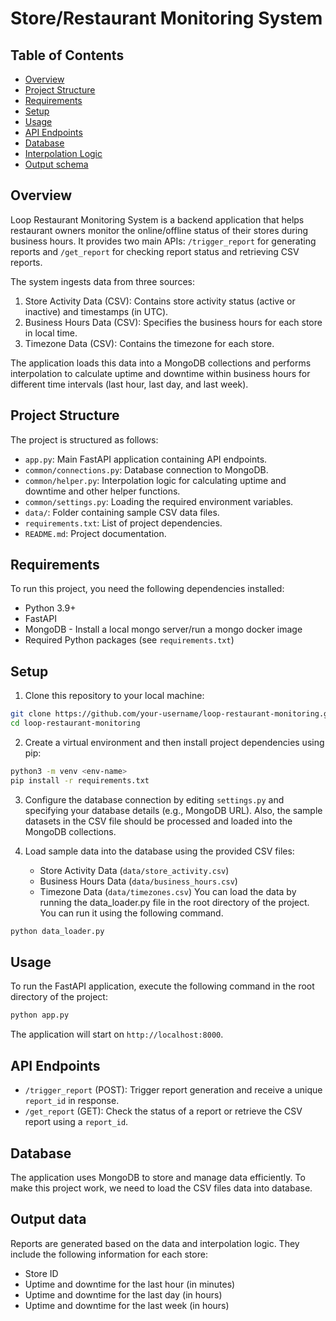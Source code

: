 # Store/Restaurant Monitoring System

## Table of Contents
- [Overview](#overview)
- [Project Structure](#project-structure)
- [Requirements](#requirements)
- [Setup](#setup)
- [Usage](#usage)
- [API Endpoints](#api-endpoints)
- [Database](#database)
- [Interpolation Logic](#interpolation-logic)
- [Output schema](#output-data)


## Overview

Loop Restaurant Monitoring System is a backend application that helps restaurant owners monitor the online/offline status of their stores during business hours. It provides two main APIs: `/trigger_report` for generating reports and `/get_report` for checking report status and retrieving CSV reports.

The system ingests data from three sources:
1. Store Activity Data (CSV): Contains store activity status (active or inactive) and timestamps (in UTC).
2. Business Hours Data (CSV): Specifies the business hours for each store in local time.
3. Timezone Data (CSV): Contains the timezone for each store.

The application loads this data into a MongoDB collections and performs interpolation to calculate uptime and downtime within business hours for different time intervals (last hour, last day, and last week).


## Project Structure

The project is structured as follows:
- `app.py`: Main FastAPI application containing API endpoints.
- `common/connections.py`: Database connection to MongoDB.
- `common/helper.py`: Interpolation logic for calculating uptime and downtime and other helper functions.
- `common/settings.py`: Loading the required environment variables.
- `data/`: Folder containing sample CSV data files.
- `requirements.txt`: List of project dependencies.
- `README.md`: Project documentation.

## Requirements

To run this project, you need the following dependencies installed:
- Python 3.9+
- FastAPI
- MongoDB - Install a local mongo server/run a mongo docker image
- Required Python packages (see `requirements.txt`)

## Setup

1. Clone this repository to your local machine:

```bash
git clone https://github.com/your-username/loop-restaurant-monitoring.git
cd loop-restaurant-monitoring
```

2. Create a virtual environment and then install project dependencies using pip:

```bash
python3 -m venv <env-name>
pip install -r requirements.txt
```

3. Configure the database connection by editing `settings.py` and specifying your database details (e.g., MongoDB URL). Also, the sample datasets in the CSV file should be processed and loaded into the MongoDB collections.

4. Load sample data into the database using the provided CSV files:
   - Store Activity Data (`data/store_activity.csv`)
   - Business Hours Data (`data/business_hours.csv`)
   - Timezone Data (`data/timezones.csv`)
You can load the data by running the data_loader.py file in the root directory of the project. You can run it using the following command.
```bash
python data_loader.py
```

## Usage

To run the FastAPI application, execute the following command in the root directory of the project:

```bash
python app.py
```

The application will start on `http://localhost:8000`.

## API Endpoints

- `/trigger_report` (POST): Trigger report generation and receive a unique `report_id` in response.
- `/get_report` (GET): Check the status of a report or retrieve the CSV report using a `report_id`.

## Database

The application uses MongoDB to store and manage data efficiently. To make this project work, we need to load the CSV files data into database.

## Output data

Reports are generated based on the data and interpolation logic. They include the following information for each store:
- Store ID
- Uptime and downtime for the last hour (in minutes)
- Uptime and downtime for the last day (in hours)
- Uptime and downtime for the last week (in hours)